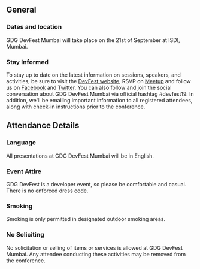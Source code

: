 ## General

### Dates and location

GDG DevFest Mumbai will take place on the 21st of September at ISDI, Mumbai.

### Stay Informed

To stay up to date on the latest information on sessions, speakers, and activities, be sure to visit the [DevFest website](https://mumbai-devfest19.firebaseapp.com/), RSVP on [Meetup]( https://www.meetup.com/gdg-mad/events/263260290/) and follow us on [Facebook](https://www.facebook.com/gdgmadmeetup/) and [Twitter](https://twitter.com/gdgmad). You can also follow and join the social conversation about GDG DevFest Mumbai via official hashtag #devfest19. In addition, we'll be emailing important information to all registered attendees, along with check-in instructions prior to the conference.
    
## Attendance Details

### Language

All presentations at GDG DevFest Mumbai will be in English.

  
### Event Attire

GDG DevFest is a developer event, so please be comfortable and casual. There is no enforced dress code.


### Smoking

Smoking is only permitted in designated outdoor smoking areas.

### No Soliciting

No solicitation or selling of items or services is allowed at GDG DevFest Mumbai. Any attendee conducting these activities may be removed from the conference.
